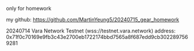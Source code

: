 only for homework

my github:
https://github.com/MartinYeung5/20240715_gear_homework

20240714
Vara Network Testnet (wss://testnet.vara.network) address:
0x71f0c70169e9fb3c43e2700eb1722174bbd7565a8f687edd9cb3022897569281
